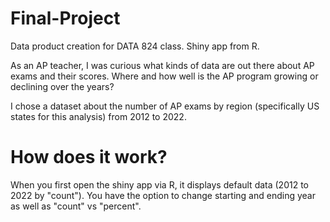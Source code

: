 # Final-Project
Data product creation for DATA 824 class. Shiny app from R.

As an AP teacher, I was curious what kinds of data are out there about AP exams and their scores.
Where and how well is the AP program growing or declining over the years?

I chose a dataset about the number of AP exams by region (specifically US states for this analysis) from 2012 to 2022.

# How does it work?
When you first open the shiny app via R, it displays default data (2012 to 2022 by "count").
You have the option to change starting and ending year as well as "count" vs "percent".

